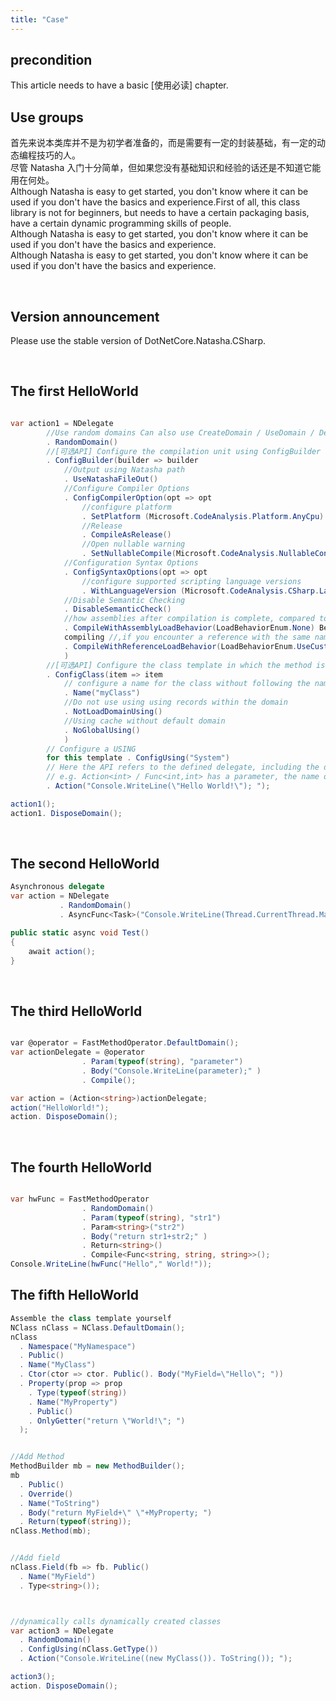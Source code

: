 ```yaml
---
title: "Case"
---
```


## precondition

This article needs to have a basic [使用必读] chapter.

## Use groups

首先来说本类库并不是为初学者准备的，而是需要有一定的封装基础，有一定的动态编程技巧的人。  
尽管 Natasha 入门十分简单，但如果您没有基础知识和经验的话还是不知道它能用在何处。  
Although Natasha is easy to get started, you don't know where it can be used if you don't have the basics and experience.First of all, this class library is not for beginners, but needs to have a certain packaging basis, have a certain dynamic programming skills of people.  
Although Natasha is easy to get started, you don't know where it can be used if you don't have the basics and experience.  
Although Natasha is easy to get started, you don't know where it can be used if you don't have the basics and experience.

<br/>

## Version announcement

Please use the stable version of DotNetCore.Natasha.CSharp.

<br/>

## The first HelloWorld

```cs

var action1 = NDelegate
        //Use random domains Can also use CreateDomain / UseDomain / DefaultDomain 
        . RandomDomain()
        //[可选API] Configure the compilation unit using ConfigBuilder if necessary (below is just to show the API, meaningless)
        . ConfigBuilder(builder => builder
            //Output using Natasha path
            . UseNatashaFileOut()
            //Configure Compiler Options
            . ConfigCompilerOption(opt => opt
                //configure platform
                . SetPlatform (Microsoft.CodeAnalysis.Platform.AnyCpu) compiled
                //Release
                . CompileAsRelease()
                //Open nullable warning
                . SetNullableCompile(Microsoft.CodeAnalysis.NullableContextOptions.Warnings))
            //Configuration Syntax Options
            . ConfigSyntaxOptions(opt => opt
                //configure supported scripting language versions
                . WithLanguageVersion (Microsoft.CodeAnalysis.CSharp.LanguageVersion.CSharp8))
            //Disable Semantic Checking
            . DisableSemanticCheck()
            //how assemblies after compilation is complete, compared to how assemblies of the same name in the domain master domain are loaded
            . CompileWithAssemblyLoadBehavior(LoadBehaviorEnum.None) Before
            compiling //,if you encounter a reference with the same name in the main domain, how to load the 
            . CompileWithReferenceLoadBehavior(LoadBehaviorEnum.UseCustom)
            )
        //[可选API] Configure the class template in which the method is located
        . ConfigClass(item => item
            // configure a name for the class without following the name
            . Name("myClass")
            //Do not use using using records within the domain
            . NotLoadDomainUsing()
            //Using cache without default domain
            . NoGlobalUsing()
            )
        // Configure a USING
        for this template . ConfigUsing("System")
        // Here the API refers to the defined delegate, including the delegate's parameters
        // e.g. Action<int> / Func<int,int> has a parameter, the name of the parameter can be viewed on the Action<int> / Func<int,int> F12 to view the definition.
        . Action("Console.WriteLine(\"Hello World!\"); ");

action1();
action1. DisposeDomain();
```

<br/>

## The second HelloWorld

```cs
Asynchronous delegate
var action = NDelegate
           . RandomDomain()
           . AsyncFunc<Task>("Console.WriteLine(Thread.CurrentThread.ManagedThreadId);" )();

public static async void Test()
{
    await action();
}
```


<br/>

## The third HelloWorld

```cs

var @operator = FastMethodOperator.DefaultDomain();
var actionDelegate = @operator
                . Param(typeof(string), "parameter")
                . Body("Console.WriteLine(parameter);" )
                . Compile();

var action = (Action<string>)actionDelegate;
action("HelloWorld!");
action. DisposeDomain();
```

<br/>

## The fourth HelloWorld

```cs

var hwFunc = FastMethodOperator
                . RandomDomain()
                . Param(typeof(string), "str1")
                . Param<string>("str2")
                . Body("return str1+str2;" )
                . Return<string>()
                . Compile<Func<string, string, string>>();
Console.WriteLine(hwFunc("Hello"," World!"));

```

## The fifth HelloWorld

```cs
Assemble the class template yourself
NClass nClass = NClass.DefaultDomain();
nClass
  . Namespace("MyNamespace")
  . Public()
  . Name("MyClass")
  . Ctor(ctor => ctor. Public(). Body("MyField=\"Hello\"; "))
  . Property(prop => prop
    . Type(typeof(string))
    . Name("MyProperty")
    . Public()
    . OnlyGetter("return \"World!\"; ")
  );


//Add Method
MethodBuilder mb = new MethodBuilder();
mb
  . Public()
  . Override()
  . Name("ToString")
  . Body("return MyField+\" \"+MyProperty; ")
  . Return(typeof(string));
nClass.Method(mb);


//Add field
nClass.Field(fb => fb. Public()
  . Name("MyField")
  . Type<string>());



//dynamically calls dynamically created classes
var action3 = NDelegate
  . RandomDomain()
  . ConfigUsing(nClass.GetType())
  . Action("Console.WriteLine((new MyClass()). ToString()); ");

action3();
action. DisposeDomain();
```


